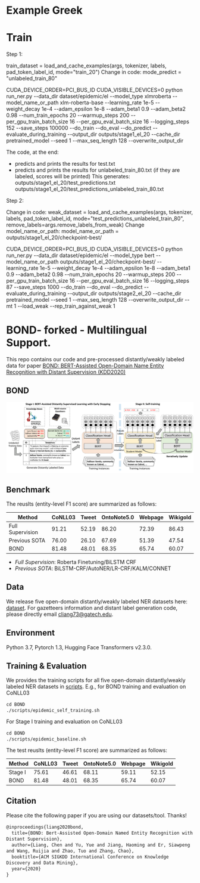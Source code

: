 # Example Greek
# Train

Step 1:

train_dataset = load_and_cache_examples(args, tokenizer, labels, pad_token_label_id, mode="train_20")
Change in code: mode_predict = "unlabeled_train_80"

CUDA_DEVICE_ORDER=PCI_BUS_ID CUDA_VISIBLE_DEVICES=0 python run_ner.py --data_dir dataset/epidemic/el  --model_type xlmroberta --model_name_or_path xlm-roberta-base   --learning_rate 1e-5   --weight_decay 1e-4   --adam_epsilon 1e-8   --adam_beta1 0.9   --adam_beta2 0.98   --num_train_epochs 20   --warmup_steps 200   --per_gpu_train_batch_size 16   --per_gpu_eval_batch_size 16  --logging_steps 152  --save_steps 100000 --do_train --do_eval  --do_predict   --evaluate_during_training   --output_dir outputs/stage1_el_20   --cache_dir pretrained_model   --seed 1   --max_seq_length 128   --overwrite_output_dir

The code, at the end:
- predicts and prints the results for test.txt
- predicts and prints the results for unlabeled_train_80.txt (if they are labeled, scores will be printed)
This generates:
outputs/stage1_el_20/test_predictions.txt
outputs/stage1_el_20/test_predictions_unlabeled_train_80.txt

Step 2:

Change in code: weak_dataset = load_and_cache_examples(args, tokenizer, labels, pad_token_label_id, mode="test_predictions_unlabeled_train_80", remove_labels=args.remove_labels_from_weak)
Change model_name_or_path: model_name_or_path = outputs/stage1_el_20/checkpoint-best/

CUDA_DEVICE_ORDER=PCI_BUS_ID CUDA_VISIBLE_DEVICES=0 python run_ner.py --data_dir dataset/epidemic/el   --model_type bert --model_name_or_path outputs/stage1_el_20/checkpoint-best/   --learning_rate 1e-5   --weight_decay 1e-4   --adam_epsilon 1e-8   --adam_beta1 0.9   --adam_beta2 0.98   --num_train_epochs 20   --warmup_steps 200   --per_gpu_train_batch_size 16   --per_gpu_eval_batch_size 16   --logging_steps 87   --save_steps 1000 --do_train --do_eval   --do_predict   --evaluate_during_training   --output_dir outputs/stage2_el_20   --cache_dir pretrained_model   --seed 1   --max_seq_length 128   --overwrite_output_dir   --mt 1   --load_weak --rep_train_against_weak 1







# BOND- forked - Multilingual Support.
This repo contains our code and pre-processed distantly/weakly labeled data for paper [BOND: BERT-Assisted Open-Domain Name Entity Recognition with Distant Supervision (KDD2020)](https://arxiv.org/abs/2006.15509)

## BOND

![BOND-Framework](docs/bond.png)

## Benchmark
The reuslts (entity-level F1 score) are summarized as follows:

| Method | CoNLL03 | Tweet | OntoNote5.0 | Webpage | Wikigold |
| ------ | ------- | ----- | ----------- | ------- | -------- |
| Full Supervision  | 91.21 | 52.19 | 86.20 | 72.39 | 86.43 |
| Previous SOTA | 76.00 | 26.10 | 67.69 | 51.39 | 47.54 |
| BOND | 81.48 | 48.01 | 68.35 | 65.74 | 60.07 |

- *Full Supervision*: Roberta Finetuning/BiLSTM CRF
- *Previous SOTA*: BiLSTM-CRF/AutoNER/LR-CRF/KALM/CONNET


## Data

We release five open-domain distantly/weakly labeled NER datasets here: [dataset](dataset). For gazetteers information and distant label generation code, please directly email cliang73@gatech.edu.

## Environment

Python 3.7, Pytorch 1.3, Hugging Face Transformers v2.3.0.

## Training & Evaluation

We provides the training scripts for all five open-domain distantly/weakly labeled NER datasets in [scripts](scripts). E.g., for BOND training and evaluation on CoNLL03
```
cd BOND
./scripts/epidemic_self_training.sh
```
For Stage I training and evaluation on CoNLL03
```
cd BOND
./scripts/epidemic_baseline.sh
```
The test reuslts (entity-level F1 score) are summarized as follows:

| Method | CoNLL03 | Tweet | OntoNote5.0 | Webpage | Wikigold |
| ------ | ------- | ----- | ----------- | ------- | -------- |
| Stage I| 75.61   | 46.61 | 68.11       | 59.11   | 52.15    |
| BOND   | 81.48   | 48.01 | 68.35       | 65.74   | 60.07    |


## Citation

Please cite the following paper if you are using our datasets/tool. Thanks!

```
@inproceedings{liang2020bond,
  title={BOND: Bert-Assisted Open-Domain Named Entity Recognition with Distant Supervision},
  author={Liang, Chen and Yu, Yue and Jiang, Haoming and Er, Siawpeng and Wang, Ruijia and Zhao, Tuo and Zhang, Chao},
  booktitle={ACM SIGKDD International Conference on Knowledge Discovery and Data Mining},
  year={2020}
}
```
